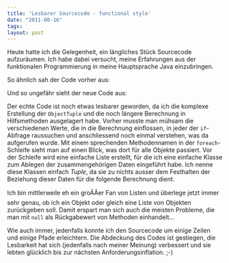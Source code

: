 ```yaml
---
title: 'Lesbarer Sourcecode - functional style'
date: "2011-08-16"
tags: 
layout: post
---
```

<p>Heute hatte ich die Gelegenheit, ein längliches Stück Sourcecode aufzuräumen. Ich habe dabei versucht, meine Erfahrungen aus der funktionalen Programmierung in meine Hauptsprache Java einzubringen.</p>
<p>So ähnlich sah der Code vorher aus:</p>
<p><script src="https://gist.github.com/1149524.js?file=old.java"></script></p>
<p>Und so ungefähr sieht der neue Code aus:</p>
<p><script src="https://gist.github.com/1149524.js?file=new.java"></script></p>
<p>Der echte Code ist noch etwas lesbarer geworden, da ich die komplexe Erstellung der <code>ObjectTuple</code> und die noch längere Berechnung in Hilfsmethoden ausgelagert habe. Vorher musste man mühsam die verschiedenen Werte, die in die Berechnung einflossen, in jeder der <code>if</code>-Abfrage raussuchen und anschliessend noch einmal verstehen, was da aufgerufen wurde. Mit einem sprechenden Methodennamen in der <code>foreach</code>-Schleife sieht man auf einen Blick, was dort für alle Objekte passiert. Vor der Schleife wird eine einfache Liste erstellt, für die ich eine einfache Klasse zum Ablegen der zusammengehörigen Daten eingeführt habe. Ich nenne diese Klassen einfach <em>Tuple</em>, da sie zu nichts ausser dem Festhalten der Beziehung dieser Daten für die folgende Berechnung dient.</p>
<p>Ich bin mittlerweile eh ein groÃÂer Fan von Listen und überlege jetzt immer sehr genau, ob ich ein Objekt oder gleich eine Liste von Objekten zurückgeben soll. Damit erspart man sich auch die meisten Probleme, die man mit <code>null</code> als Rückgabewert von Methoden einhandelt...</p>
<p>Wie auch immer, jedenfalls konnte ich den Sourcecode um einige Zeilen und einige Pfade erleichtern. Die Abdeckung des Codes ist gestiegen, die Lesbarkeit hat sich (jedenfalls nach meiner Meinung) verbessert und sie lebten glücklich bis zur nächsten Anforderungsinflation. ;-)</p>
